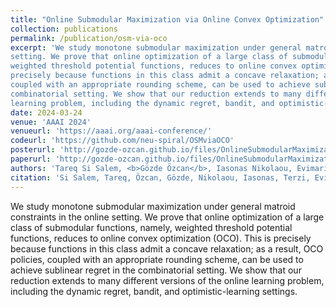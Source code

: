 ```yaml
---
title: "Online Submodular Maximization via Online Convex Optimization"
collection: publications
permalink: /publication/osm-via-oco
excerpt: 'We study monotone submodular maximization under general matroid constraints in the online
setting. We prove that online optimization of a large class of submodular functions, namely,
weighted threshold potential functions, reduces to online convex optimization (OCO). This is
precisely because functions in this class admit a concave relaxation; as a result, OCO policies,
coupled with an appropriate rounding scheme, can be used to achieve sublinear regret in the
combinatorial setting. We show that our reduction extends to many different versions of the online
learning problem, including the dynamic regret, bandit, and optimistic-learning settings.'
date: 2024-03-24
venue: 'AAAI 2024'
venueurl: 'https://aaai.org/aaai-conference/'
codeurl: 'https://github.com/neu-spiral/OSMviaOCO'
posterurl: 'http://gozde-ozcan.github.io/files/OnlineSubmodularMaximization_AAAI_2024.pdf'
paperurl: 'http://gozde-ozcan.github.io/files/OnlineSubmodularMaximizationViaOnlineConvexOptimization.pdf'
authors: 'Tareq Si Salem, <b>Gözde Özcan</b>, Iasonas Nikolaou, Evimaria Terzi, and Stratis Ioannidis'
citation: 'Si Salem, Tareq, Özcan, Gözde, Nikolaou, Iasonas, Terzi, Evimaria, & Ioannidis, Stratis (2024). &quot;Online Submodular Maximization via Online Convex Optimization.&quot; <i>Proceedings of the AAAI Conference on Artificial Intelligence</i>.'
---
```


We study monotone submodular maximization under general matroid constraints in the online setting. We prove that online optimization of a large class of submodular functions, namely, weighted threshold potential functions, reduces to online convex optimization (OCO). This is precisely because functions in this class admit a concave relaxation; as a result, OCO policies, coupled with an appropriate rounding scheme, can be used to achieve sublinear regret in the combinatorial setting. We show that our reduction extends to many different versions of the online learning problem, including the dynamic regret, bandit, and optimistic-learning settings.
